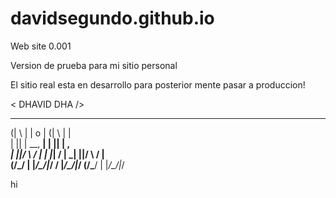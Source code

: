# davidsegundo.github.io
Web site 0.001



Version de prueba para mi sitio personal

El sitio real esta en desarrollo
para posterior mente pasar a produccion!


<  DHAVID DHA  />

    
   ____   _                             ____   _           
  (|   \ | |               o     |     (|   \ | |          
   |    || |     __,           __|      |    || |     __,  
  _|    ||/ \   /  |  |  |_|  /  |     _|    ||/ \   /  |  
 (/\___/ |   |_/\_/|_/ \/  |_/\_/|_/  (/\___/ |   |_/\_/|_/




hi
